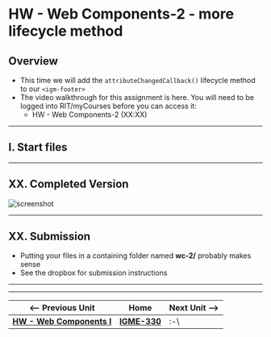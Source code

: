 # HW - Web Components-2 - more lifecycle method

## Overview
- This time we will add the `attributeChangedCallback()` lifecycle method to our `<igm-footer>`
- The video walkthrough for this assignment is here. You will need to be logged into RIT/myCourses before you can access it:
  - HW - Web Components-2 (XX:XX)

<hr>

## I. Start files


<hr>

## XX. Completed Version

![screenshot](_images/_web-components/HW-wc-XX.png)

<hr>

## XX. Submission

- Putting your files in a containing folder named  **wc-2/** probably makes sense
- See the dropbox for submission instructions

<hr><hr>

| <-- Previous Unit | Home | Next Unit -->
| --- | --- | --- 
|  [**HW - Web Components I**](HW-wc-1.md)  |  [**IGME-330**](../README.md) | :-\
